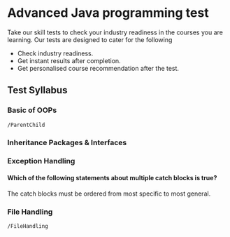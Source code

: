 # Advanced Java programming test
Take our skill tests to check your industry readiness in the courses you are learning. Our tests are designed to cater for the following
* Check industry readiness.
* Get instant results after completion.
* Get personalised course recommendation after the test.

## Test Syllabus
### Basic of OOPs
    /ParentChild
### Inheritance Packages & Interfaces
### Exception Handling
#### Which of the following statements about multiple catch blocks is true?
The catch blocks must be ordered from most specific to most general.
### File Handling
    /FileHandling
